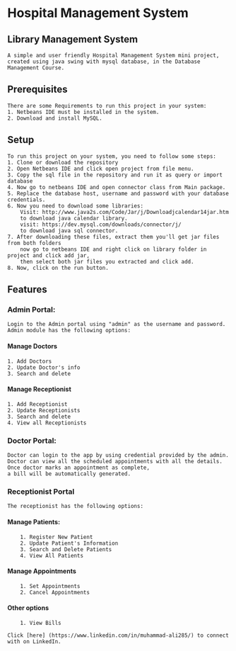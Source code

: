 
# Hospital Management System

Library Management System
-------------------------

    A simple and user friendly Hospital Management System mini project, created using java swing with mysql database, in the Database Management Course.


Prerequisites
------------

    There are some Requirements to run this project in your system:
    1. Netbeans IDE must be installed in the system.
    2. Download and install MySQL.

Setup
------------

    To run this project on your system, you need to follow some steps:
    1. Clone or download the repository
    2. Open Netbeans IDE and click open project from file menu.
    3. Copy the sql file in the repository and run it as query or import database
    4. Now go to netbeans IDE and open connector class from Main package.
    5. Replace the database host, username and password with your database credentials.
    6. Now you need to download some libraries: 
        Visit: http://www.java2s.com/Code/Jar/j/Downloadjcalendar14jar.htm
        to download java calendar library.
        visit: https://dev.mysql.com/downloads/connector/j/
        to download java sql connector.
    7. After downloading these files, extract them you'll get jar files from both folders
        now go to netbeans IDE and right click on library folder in project and click add jar,
        then select both jar files you extracted and click add.
    8. Now, click on the run button.
    

Features
--------

### Admin Portal: 
    Login to the Admin portal using "admin" as the username and password.
    Admin module has the following options:
    
#### Manage Doctors
    1. Add Doctors
    2. Update Doctor's info
    3. Search and delete
#### Manage Receptionist
    1. Add Receptionist
    2. Update Receptionists
    3. Search and delete
    4. View all Receptionists
### Doctor Portal:
    Doctor can login to the app by using credential provided by the admin.
    Doctor can view all the scheduled appointments with all the details. Once doctor marks an appointment as complete, 
    a bill will be automatically generated.
    
### Receptionist Portal
    The receptionist has the following options:
#### Manage Patients:
        1. Register New Patient
        2. Update Patient's Information
        3. Search and Delete Patients
        4. View All Patients
#### Manage Appointments
        1. Set Appointments
        2. Cancel Appointments
#### Other options        
        1. View Bills
        
    Click [here] (https://www.linkedin.com/in/muhammad-ali285/) to connect with on LinkedIn.


